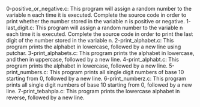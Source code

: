0-positive_or_negative.c: This program will assign a random number to the variable n each time it is executed. Complete the source code in order to print whether the number stored in the variable n is positive or negative.
1-last_digit.c: This program will assign a random number to the variable n each time it is executed. Complete the source code in order to print the last digit of the number stored in the variable n.
2-print_alphabet.c: This program prints the alphabet in lowercase, followed by a new line using putchar.
3-print_alphabets.c: This program prints the alphabet in lowercase, and then in uppercase, followed by a new line.
4-print_alphabt.c: This program prints the alphabet in lowercase, followed by a new line.
5-print_numbers.c: This program prints all single digit numbers of base 10 starting from 0, followed by a new line.
6-print_numberz.c: This program  prints all single digit numbers of base 10 starting from 0, followed by a new line.
7-print_tebahpla.c: This program prints the lowercase alphabet in reverse, followed by a new line.

